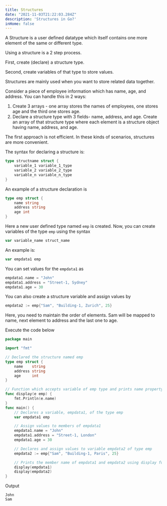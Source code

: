 ```yaml
---
title: Structures
date: "2021-11-03T21:22:03.284Z"
description: 'Structures in Go?'
inHome: false
---
```


A Structure is a user defined datatype which itself contains one more element of the same or different type.

Using a structure is a 2 step process.

First, create (declare) a structure type.

Second, create variables of that type to store values.

Structures are mainly used when you want to store related data together.

Consider a piece of employee information which has name, age, and address. You can handle this in 2 ways:

1. Create 3 arrays - one array stores the names of employees, one stores age and the third one stores age.
2. Declare a structure type with 3 fields- name, address, and age. Create an array of that structure type where each element is a structure object having
name, address, and age.

The first approach is not efficient. In these kinds of scenarios, structures are more convenient.

The syntax for declaring a structure is:

```go
type structname struct {
    variable_1 variable_1_type
    variable_2 variable_2_type
    variable_n variable_n_type
}
```

An example of a structure declaration is

```go
type emp struct {
    name string
    address string
    age int
}
```

Here a new user defined type named `emp` is created. Now, you can create variables of the type `emp` using the syntax

```go
var variable_name struct_name
```

An example is:

```go
var empdata1 emp
```

You can set values for the `empdata1` as

```go
empdata1.name = "John"
empdata1.address = "Street-1, Sydney"
empdata1.age = 30
```

You can also create a structure variable and assign values by

```go
empdata2 := emp{"Sam", "Building-1, Zurich", 25}
```

Here, you need to maintain the order of elements. Sam will be mapped to name, next element to address and the last one to age.

Execute the code below

```go
package main

import "fmt"

// Declared the structure named emp
type emp struct {
	name    string
	address string
	age     int
}

// Function which accepts variable of emp type and prints name property
func display(e emp) {
	fmt.Println(e.name)
}
func main() {
	// Declares a variable, empdata1, of the type emp
	var empdata1 emp

	// Assign values to members of empdata1
	empdata1.name = "John"
	empdata1.address = "Street-1, London"
	empdata1.age = 30

	// Declares and assign values to variable empdata2 of type emp
	empdata2 := emp{"Sam", "Building-1, Paris", 25}

	// Prints the member name of empdata1 and empdata2 using display function
	display(empdata1)
	display(empdata2)
}
```

Output

```
John
Sam
```